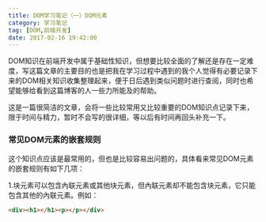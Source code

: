 ```yaml
---
title: DOM学习笔记（一）DOM元素
category: 学习笔记
tag: [DOM,前端开发]
date: 2017-02-16 19:42:00
---
```


DOM知识在前端开发中属于基础性知识，但想要比较全面的了解还是存在一定难度，写这篇文章的主要目的也是把我在学习过程中遇到的我个人觉得有必要记录下来的DOM相关知识收集整理起来，便于日后遇到类似问题时进行查阅，同时也希望能够给看到这篇博客的人一些力所能及的帮助。<!--more-->

这是一篇很简洁的文章，会将一些比较常用又比较重要的DOM知识点记录下来，限于时间与精力，暂时不会写的很详细，等以后有时间再回头补充一下。

### 常见DOM元素的嵌套规则
这个知识点应该是最常用的，但也是比较容易出问题的，具体看来常见DOM元素的嵌套规则有如下几项：

1.块元素可以包含內联元素或其他块元素，但內联元素却不能包含块元素，它只能包含其他的內联元素。例如：
``` html
<div><h1></h1><p></p></div>
```